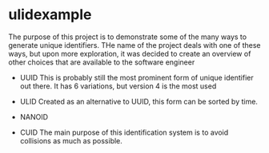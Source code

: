# ulidexample
The purpose of this project is to demonstrate some of the many ways to generate unique identifiers.  THe name of the project deals with one of these ways, but upon more exploration, it
was decided to create an overview of other choices that are available to the software engineer



- UUID
This is probably still the most prominent form of unique identifier out there.  It has 6 variations, but version 4 is the most used

- ULID
Created as an alternative to UUID, this form can be sorted by time.

- NANOID

- CUID
The main purpose of this identification system is to avoid collisions as much as possible.



